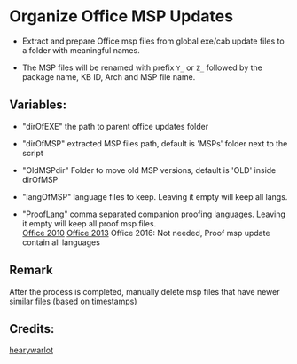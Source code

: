 # Organize Office MSP Updates

* Extract and prepare Office msp files from global exe/cab update files to a folder with meaningful names.

* The MSP files will be renamed with prefix `Y_` or `Z_` followed by the package name, KB ID, Arch and MSP file name.

## Variables:

- "dirOfEXE" the path to parent office updates folder

- "dirOfMSP" extracted MSP files path, default is 'MSPs' folder next to the script

- "OldMSPdir" Folder to move old MSP versions, default is 'OLD' inside dirOfMSP

- "langOfMSP" language files to keep. Leaving it empty will keep all langs.

- "ProofLang" comma separated companion proofing languages. Leaving it empty will keep all proof msp files.  
[Office 2010](https://technet.microsoft.com/en-us/library/ee942198(office.14).aspx)  
[Office 2013](https://technet.microsoft.com/en-us/library/ee942198(office.15).aspx)  
Office 2016: Not needed, Proof msp update contain all languages

## Remark

After the process is completed, manually delete msp files that have newer similar files (based on timestamps)

## Credits:

[hearywarlot](https://forums.mydigitallife.net/threads/64028)
